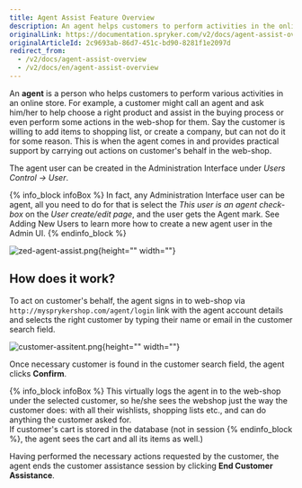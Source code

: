 ```yaml
---
title: Agent Assist Feature Overview
description: An agent helps customers to perform activities in the online store and provides support by carrying out actions on customer's behalf in the web-shop
originalLink: https://documentation.spryker.com/v2/docs/agent-assist-overview
originalArticleId: 2c9693ab-86d7-451c-bd90-8281f1e2097d
redirect_from:
  - /v2/docs/agent-assist-overview
  - /v2/docs/en/agent-assist-overview
---
```


An **agent** is a person who helps customers to perform various activities in an online store. For example, a customer might call an agent and ask him/her to help choose a right product and assist in the buying process or even perform some actions in the web-shop for them. Say the customer is willing to add items to shopping list, or create a company, but can not do it for some reason. This is when the agent comes in and provides practical support by carrying out actions on customer's behalf in the web-shop.

The agent user can be created in the Administration Interface under _Users Control → User_.

{% info_block infoBox %}
In fact, any Administration Interface user can be agent, all you need to do for that is select the _This user is an agent check-box_ on the _User create/edit page_, and the user gets the Agent mark. See Adding New Users to learn more how to create a new agent user in the Admin UI.
{% endinfo_block %}

![zed-agent-assist.png](https://spryker.s3.eu-central-1.amazonaws.com/docs/Features/Company+Account+Management/Agent+Assist/Agent+Assist+Feature+Overview/zed-agent-assist.png){height="" width=""}

## How does it work?
To act on customer's behalf, the agent signs in to web-shop via `http://mysprykershop.com/agent/login` link with the agent account details and selects the right customer by typing their name or email in the customer search field.

![customer-assitent.png](https://spryker.s3.eu-central-1.amazonaws.com/docs/Features/Company+Account+Management/Agent+Assist/Agent+Assist+Feature+Overview/customer-assitent.png){height="" width=""}

Once necessary customer is found in the customer search field, the agent clicks **Confirm**.

{% info_block infoBox %}
This virtually logs the agent in to the web-shop under the selected customer, so he/she sees the webshop just the way the customer does: with all their wishlists, shopping lists etc., and can do anything the customer asked for.<br>If customer's cart is stored in the database (not in session
{% endinfo_block %}, the agent sees the cart and all its items as well.)

Having performed the necessary actions requested by the customer, the agent ends the customer assistance session by clicking **End Customer Assistance**.

<!-- ![image](https://spryker.s3.eu-central-1.amazonaws.com/docs/Features/Company+Account+Management/Agent+Assist/Agent+Assist+Feature+Overview/customer-session.png){height="" width=""} -->

<!-- Last review date: Sep 26, 2018-- by Andrii Sokirko -->
